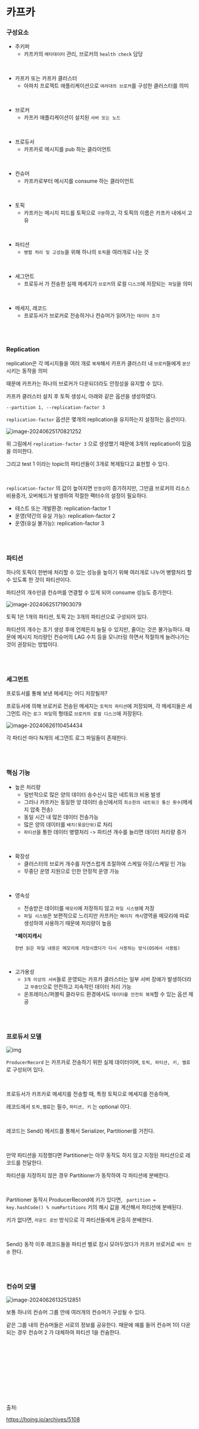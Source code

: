 # 카프카

### 구성요소

- 주키퍼
  - 카프카의 `메타데이터` 관리, 브로커의 `health check` 담당

<br>

- 카프카 또는 카프카 클러스터
  - 아파치 프로젝트 애플리케이션으로 `여러대의 브로커`를 구성한 클러스터를 의미

<br>

- 브로커
  - 카프카 애플리케이션이 설치된 `서버 또는 노드`

<br>

- 프로듀서
  - 카프카로 메시지를 pub 하는 클라이언트

<br>

- 컨슈머
  - 카프카로부터 메시지를 consume 하는 클라이언트

<br>

- 토픽
  - 카프카는 메시지 피드를 토픽으로 `구분`하고, 각 토픽의 이름은 카프카 내에서 고유

<br>

- 파티션
  - `병렬 처리 및 고성능`을 위해 하나의 `토픽`을 여러개로 나눈 것

<br>

- 세그먼트
  - 프로듀서 가 전송한 실제 메세지가 `브로커`의 로컬 `디스크`에 저장되는` 파일`을 의미

<br>

- 메세지, 레코드
  - 프로듀서가 브로커로 전송하거나 컨슈머가 읽어가는 `데이터 조각`

<br><br>

### Replication

replication은 각 메시지들을 여러 개로 `복제`해서 카프카 클러스터 내 `브로커`들에게 `분산`시키는 동작을 의미

때문에 카프카는 하나의 브로커가 다운되더라도 안정성을 유지할 수 있다.

카프카 클러스터 설치 후 토픽 생성시, 아래와 같은 옵션을 생성하였다.

```shell
--partition 1, --replication-factor 3
```

`replication-factor` 옵션은 몇개의 replication을 유지하는지 설정하는 옵션이다.

![image-20240625170821252](https://github.com/newcodingtest/-/assets/57785267/cd69466f-31aa-4ebe-824b-1e297948e968)


위 그림에서 `replication-factor 3` 으로 생성했기 때문에 3개의 replication이 있음을 의미한다.

그리고 test 1 이라는 topic의 파티션들이 3개로 복제됬다고 표현할 수 있다.

<br>

`replication-factor` 의 값이 높아지면 `안정성`이  증가하지만, 그만큼 브로커의 리소스 비용증가, 오버헤드가 발생하여 적절한 팩터수의 설정이 필요하다.

- 테스트 또는 개발환경: replication-factor 1
- 운영(약간의 유실 가능): replication-factor 2
- 운영(유실 불가능): replication-factor 3

<br><br>

### 파티션

하나의 토픽이 한번에 처리할 수 있는 성능을 높이기 위해 여러개로 나누어 병렬처리 할 수 있도록 한 것이 파티션이다.

파티션의 개수만큼 컨슈머를 연결할 수 있게 되어 consume 성능도 증가한다.

![image-20240625171903079](https://github.com/newcodingtest/-/assets/57785267/672d1433-8128-41be-b105-aa9b380a4a1e)


토픽 1은 1개의 파티션, 토픽 2는 3개의 파티션으로 구성되어 있다.

파티션의 개수는 초기 생성 후에 언제든지 늘릴 수 있지만, 줄이는 것은 불가능하다. 때문에 메시지 처리량인 컨슈머의 LAG 수치 등을 모니터링 하면서 적절하게 늘려나가는 것이 권장되는 방법이다.

<br><br>

### 세그먼트

프로듀서를 통해 보낸 메세지는 어디 저장될까?

프로듀서에 의해 브로커로 전송된 메세지는 `토픽의 파티션`에 저장되며, 각 메세지들은 세그먼트 라는 `로그 파일`의 형태로 `브로커의 로컬 디스크`에 저장된다.

![image-20240626110454434](https://github.com/newcodingtest/-/assets/57785267/6cad8e0b-443e-4b6e-badd-68aea26180b6)


각 파티션 마다 N개의 세그먼트 로그 파일들이 존재한다.

<br><br>

### 핵심 기능

- 높은 처리량
  - 일반적으로 많은 양의 데이터 송수신시 많은 네트워크 비용 발생
  - 그러나 카프카는 동일한 양 데이터 송신에서의 `최소한의 네트워크 통신 횟수`(메세지 압축 전송)
  - 동일 시간 내 많은 데이터 전송가능
  - 많은 양의 데이터를 `배치(묶음단위)`로 처리
  - `파티션`을 통한 데이터 병렬처리 -> 파티션 개수를 늘리면 데이터 처리량 증가

​	<br>

- 확장성
  - 클러스터의 브로커 개수를 자연스럽게 조절하여 스케일 아웃/스케일 인 가능
  - 무중단 운영 지원으로 인한 안정적 운영 가능

​	<br>

- 영속성

  - 전송받은 데이터를 `메모리`에 저장하지 않고 `파일 시스템`에 저장
  - `파일 시스템`은 보편적으로 느리지만 카프카는 `페이지 캐시`영역을 메모리에 따로 생성하여 사용하기 때문에 처리량이 높음

  ***페이지캐시**

  ```
  한번 읽은 파일 내용은 메모리에 저장시켰다가 다시 사용하는 방식(OS에서 사용됨)
  ```


​	<br>

- 고가용성
  - `3개 이상의 서버`들로 운영되는 카프카 클러스터는 일부 서버 장애가 발생하더라고 `무중단`으로 안전하고 지속적인 데이터 처리 가능
  - 온프레미스/퍼블릭 클라우드 환경에서도 `데이터를 안전히 복제`할 수 있는 옵션 제공

<br><br>

### 프로듀서 모델

![img](https://hoing.io/storage/2022/04/producer.png)

`ProducerRecord` 는 카프카로 전송하기 위한 실제 데이터이며, `토픽, 파티션, 키, 벨류`로 구성되어 있다.

<br>

프로듀서가 카프카로 메세지를 전송할 때, 특정 토픽으로 메세지를 전송하며,

레코드에서 `토픽,벨류`는 필수, `파티션, 키` 는 optional 이다.

<br>

레코드는 Send() 메서드를 통해서 Serializer, Partitioner를 거친다.

<br>

만약 파티션을 지정했다면 Partitioner는 아무 동작도 하지 않고 지정된 파티션으로 레코드를 전달한다.

파티션을 지정하지 않은 경우 Partitioner가 동작하여 각 파티션에 분배한다.

<br>

Partitioner 동작시 ProducerRecord에 키가 있다면, ` partition = key.hashCode() % numPartitions` 키의 해시 값을 계산해서 파티션에 분배된다. <br>

키가 없다면,  `라운드 로빈` 방식으로 각 파티션들에게 균등히 분배한다.

<br>

Send() 동작 이후 레코드들을 파티션 별로 잠시 모아두었다가 카프카 브로커로 `배치 전송` 한다.

<br><br>

### 

### 컨슈머 모델

![image-20240626132512851](https://github.com/newcodingtest/-/assets/57785267/12db0f3e-3032-49a0-87d0-2cbc5b9dce73)


보통 하나의 컨슈머 그룹 안에 여러개의 컨슈머가 구성될 수 있다.

같은 그룹 내의 컨슈머들은 서로의 정보를 공유한다. 때문에 예를 들어 컨슈머 1이 다운되는 경우 컨슈머 2 가 대체하여 파티션 1을 컨슘한다.

















<br><br><br><br><br><br><br><br><br>



출처:

https://hoing.io/archives/5108
